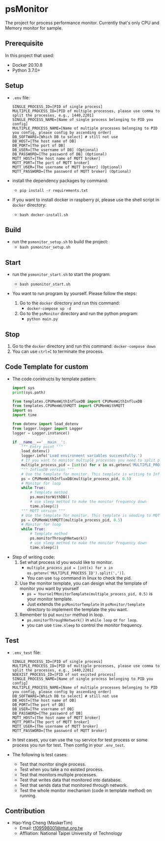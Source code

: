 # psMonitor
The project for process performance monitor. Currently that's only CPU and Memory monitor for sample.

## Prerequisite
In this project that used:
* Docker 20.10.8
* Python 3.7.0+

## Setup
* `.env` file:
    ```
    SINGLE_PROCESS_ID=[PID of single process]
    MULTIPLE_PROCESS_ID=[PID of multiple processes, please use comma to split the processes, e.g., 1440,2201]
    SINGLE_PROCESS_NAME=[Name of single process belonging to PID you config]
    MULTIPLE_PROCESS_NAME=[Name of multiple processes belonging to PID you config, please config by ascending order]
    DB_SOFTWARE=[Which DB to select] # still not use
    DB_HOST=[The host name of DB]
    DB_PORT=[The port of DB]
    DB_USER=[The username of DB] (Optional)
    DB_PASSWORD=[The password of DB] (Optional)
    MQTT_HOST=[The host name of MQTT broker]
    MQTT_PORT=[The port of MQTT broker]
    MQTT_USER=[The username of MQTT broker] (Optional)
    MQTT_PASSWORD=[The password of MQTT broker] (Optional)
    ```
* install the dependency packages by command:
    * `pip install -r requirements.txt`

* If you want to install docker in raspberry pi, please use the shell script in `docker` directory:
    * `bash docker-install.sh`

## Build
* run the `psmonitor_setup.sh` to build the project:
    * `bash psmonitor_setup.sh`

## Start
* run the `psmonitor_start.sh` to start the program:
    * `bash psmonitor_start.sh`

* You want to run program by yourself. Please follow the steps:
    1. Go to the `docker` directory and run this command:
        * `docker-compose up -d`
    2. Go to the `psMonitor` directory and run the python program:
        * `python main.py`

## Stop
1. Go to the `docker` directory and run this command:
    `docker-compose down`
2. You can use `ctrl+C` to terminate the process.

## Code Template for custom
* The code constructs by template pattern:
    ```python
    import sys
    print(sys.path)

    from templates.CPUMemWithInfluxDB import CPUMemWithInfluxDB
    from templates.CPUMemWithMQTT import CPUMemWithMQTT
    import os
    import time

    from dotenv import load_dotenv
    from logger.logger import Logger
    logger = Logger.instance()

    if __name__=='__main__':
        """ Entry point """
        load_dotenv()
        logger.info('Load environment variables successfully.')
        # If you want to monitor multiple processes you need to split process' id by comma
        multiple_process_pid = [int(x) for x in os.getenv('MULTIPLE_PROCESS_ID').split(',')]
        """ InfluxDB version """
        # Use the template for monitor. This template is writing to InfluxDB
        ps = CPUMemWithInfluxDB(multiple_process_pid, 0.5)
        # Monitor for loop
        while True:
            # Template method
            ps.monitorWithDB()
            # use sleep method to make the monitor frequency down
            time.sleep(2)
        """ MQTT version """
        # Use the template for monitor. This template is sending to MQTT Broker
        ps = CPUMemWithMQTT(multiple_process_pid, 0.5)
        # Monitor for loop
        while True:
            # Template method
            ps.monitorThroughNetwork()
            # use sleep method to make the monitor frequency down
            time.sleep(2)
    ```
* Step of writing code:
    1. Set what process id you would like to monitor.
        * `multiple_process_pid = [int(x) for x in os.getenv('MULTIPLE_PROCESS_ID').split(',')]`.
        * You can use `top` command in linux to check the pid.
    2. Use the monitor template, you can design what the template of monitor you want by yourself
        * `ps = YourselfMonitorTemplate(multiple_process_pid, 0.5)` is your monitor template. 
        * Just extends the `psMonitorTemplate` in `psMonitor/template` directory to implement the template the you want.
    3. Remember to put `monitor` method in loop.
        * `ps.monitorThroughNetwork()` in `while loop` or `for loop`.
        * you can use `time.sleep` to control the monitor frequency.

## Test
* `.env_test` file:
    ```
    SINGLE_PROCESS_ID=[PID of single process]
    MULTIPLE_PROCESS_ID=[PID of multiple processes, please use comma to split the processes, e.g., 1440,2201]
    NOEXIST_PROCESS_ID=[PID of not existed process]
    SINGLE_PROCESS_NAME=[Name of single process belonging to PID you config]
    MULTIPLE_PROCESS_NAME=[Name of multiple processes belonging to PID you config, please config by ascending order]
    DB_SOFTWARE=[Which DB to select] # still not use
    DB_HOST=[The host name of DB]
    DB_PORT=[The port of DB]
    DB_USER=[The username of DB]
    DB_PASSWORD=[The password of DB]
    MQTT_HOST=[The host name of MQTT broker]
    MQTT_PORT=[The port of MQTT broker]
    MQTT_USER=[The username of MQTT broker]
    MQTT_PASSWORD=[The password of MQTT broker]
    ```
* In test cases, you can use the `top` service for test process or some process you run for test. Then config in your `.env_test`.

* The following is test cases:
    * Test that monitor single process.
    * Test when you take a no existed process.
    * Test that monitors multiple processes.
    * Test that writes data that monitored into database.
    * Test that sends data that monitored through network.
    * Test the whole monitor mechanism (code in template method) on running.  

## Contribution
* Hao-Ying Cheng (MaskerTim)
    * Email: t109598001@ntut.org.tw
    * Affliation: National Taipei University of Technology